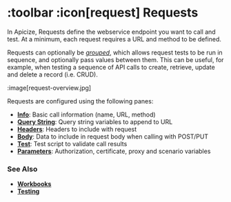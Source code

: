 # :toolbar :icon[request] Requests

In Apicize, Requests define the webservice endpoint you want to call and test.  At a minimum, each request requires a URL and method to be defined.

Requests can optionally be [*grouped*](help:groups), which allows request tests to be run in sequence, and optionally pass values between them.  This can be useful, for example, when testing a sequence of API calls to create, retrieve, update and delete a record (i.e. CRUD).

:image[request-overview.jpg]

Requests are configured using the following panes:

* [**Info**](help:requests/info): Basic call information (name, URL, method)
* [**Query String**](help:requests/query): Query string variables to append to URL
* [**Headers**](help:requests/headers):  Headers to include with request
* [**Body**](help:requests/body): Data to include in request body when calling with POST/PUT
* [**Test**](help:requests/test): Test script to validate call results
* [**Parameters**](help:requests/parameters): Authorization, certificate, proxy and scenario variables

### See Also

* [**Workbooks**](help:workbooks)
* [**Testing**](help:testing)
